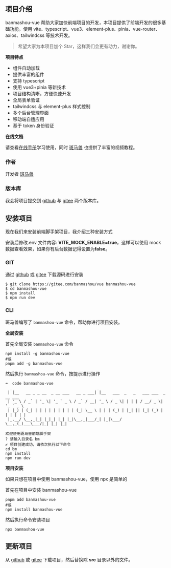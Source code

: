 ## 项目介绍

banmashou-vue 帮助大家加快前端项目的开发，本项目提供了前端开发的很多基础功能。使用 vite、typescript、vue3、element-plus、pinia、vue-router、axios、tailwindcss 等技术开发。

> 希望大家为本项目加个 Star，这样我们会更有动力，谢谢你。

**项目特点**

- 组件自动加载
- 提供丰富的组件
- 支持 typescript
- 使用 vue3+pinia 等新技术
- 项目结构清晰，方便快速开发
- 全局表单验证
- tailwindcss 与 element-plus 样式控制
- 多个后台管理界面
- 移动端自适应用
- 基于 token 身份验证

**在线文档**

请查看[在线手册](https://doc.banmashou.com)学习使用，同时 [斑马兽](https://www.banmashou.com/) 也提供了丰富的视频教程。

### 作者

开发者 [斑马兽](https://www.banmashou.com)

### 版本库

我会将项目提交到 [github](https://github.com/banmashou/vue) 与 [gitee](https://gitee.com/banmashou/vue) 两个版本库。

## 安装项目

现在我们来安装前端脚手架项目，我介绍三种安装方式

安装后修改.env 文件内容: **VITE_MOCK_ENABLE=true**，这样可以使用 mock 数据查看效果，如果你有后台数据记得设置为**false**。

### GIT

通过 [github](https://github.com/banmawang/vue) 或 [gitee](https://gitee.com/banmashou/vue) 下载源码进行安装

```
$ git clone https://gitee.com/banmashou/vue banmashou-vue
$ cd banmashou-vue
$ npm install
$ npm run dev
```

### CLI

斑马兽编写了 `banmashou-vue` 命令，帮助你进行项目安装。

**全局安装**

首先全局安装 `banmashou-vue` 命令

```
npm install -g banmashou-vue
#或
pnpm add -g banmashou-vue
```

然后执行 `banmashou-vue` 命令，按提示进行操作

```
➜  code banmashou-vue
  _                                     _
 | |__   __ _ _ __  _ __ ___   __ _ ___| |__   ___  _   _   ___ ___  _ __ ___
 | '_ \ / _` | '_ \| '_ ` _ \ / _` / __| '_ \ / _ \| | | | / __/ _ \| '_ ` _ \
 | |_) | (_| | | | | | | | | | (_| \__ \ | | | (_) | |_| || (_| (_) | | | | | |
 |_.__/ \__,_|_| |_|_| |_| |_|\__,_|___/_| |_|\___/ \__,_(_)___\___/|_| |_| |_|

欢迎使用斑马兽前端脚手架
? 请输入目录名 bm
✔ 项目创建成功，请依次执行以下命令
cd bm
npm install
npm run dev
```

**项目安装**

如果只想在项目中使用 banmashou-vue，使用 npx 是简单的

首先在项目中安装 banmashou-vue

```
pnpm add banmashou-vue
#或
npm install banmashou-vue
```

然后执行命令安装项目

```
npx banmashou-vue
```

## 更新项目

从 [github](https://github.com/banmawang/vue) 或 [gitee](https://gitee.com/banmashou/vue) 下载项目，然后替换除 **src** 目录以外的文件。
